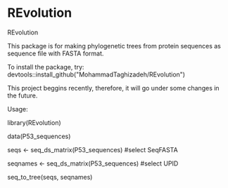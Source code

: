 # REvolution
REvolution

This package is for making phylogenetic trees from protein sequences as sequence file with FASTA format. 

To install the package, try:
devtools::install_github("MohammadTaghizadeh/REvolution")  

This project beggins recently, therefore, it will go under some changes in the future.

Usage:

library(REvolution)

data(P53_sequences)

seqs <- seq_ds_matrix(P53_sequences) #select SeqFASTA

seqnames <- seq_ds_matrix(P53_sequences) #select UPID

seq_to_tree(seqs, seqnames)
